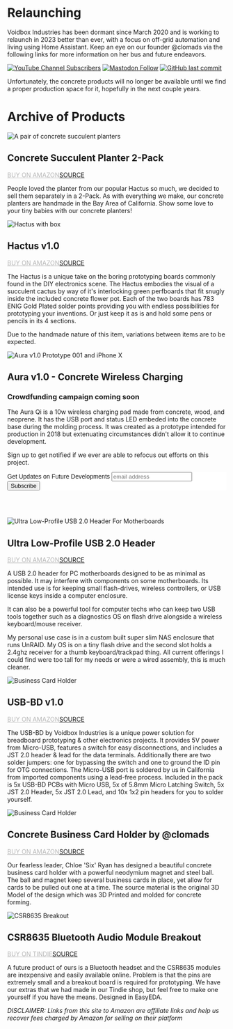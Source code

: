 # Relaunching

Voidbox Industries has been dormant since March 2020 and is working to relaunch in 2023 better than ever, with a focus on off-grid automation and living using Home Assistant. Keep an eye on our founder @clomads via the following links for more information on her bus and future endeavors.
<base target="_blank">

[![YouTube Channel Subscribers](https://img.shields.io/youtube/channel/subscribers/UCqT1BzltoQfUR3wCvFmss4w?logo=youtube&style=flat-square)](https://www.youtube.com/clomads) [![Mastodon Follow](https://img.shields.io/mastodon/follow/109247841490915473?style=flat-square)](https://mastodon.social/@clomads) [![GitHub last commit](https://img.shields.io/github/last-commit/vdbxio/vdbxio.github.io?style=flat-square)](https://github.com/vdbxio/vdbxio.github.io)



Unfortunately, the concrete products will no longer be available until we find a proper production space for it, hopefully in the next couple years. 



# Archive of Products



![A pair of  concrete succulent planters](/img/resize/concrete-planter-2up-main.jpg)
## Concrete Succulent Planter 2-Pack
<a class="button" target="_blank" href="https://amzn.to/2TOIPU9" style="pointer-events: none;opacity:30%;">BUY ON AMAZON</a><a href="https://github.com/vdbxio/Hactus" class="button" target="_blank">SOURCE</a>

People loved the planter from our popular Hactus so much, we decided to sell them separately in a 2-Pack. As with everything we make, our concrete planters are handmade in the Bay Area of California. Show some love to your tiny babies with our concrete planters!




![Hactus with box](/img/resize/hactus-with-box.jpg)
## Hactus v1.0
<a class="button" target="_blank" href="https://amzn.to/3cO4u7I" style="pointer-events: none;opacity:30%;">BUY ON AMAZON</a><a href="https://github.com/vdbxio/Hactus" class="button" target="_blank">SOURCE</a>

The Hactus is a unique take on the boring prototyping boards commonly found in the DIY electronics scene. The Hactus embodies the visual of a succulent cactus by way of it's interlocking green perfboards that fit snugly inside the included concrete flower pot. Each of the two boards has 783 ENIG Gold Plated solder points providing you with endless possibilities for prototyping your inventions. Or just keep it as is and hold some pens or pencils in its 4 sections.

Due to the handmade nature of this item, variations between items are to be expected.


![Aura v1.0 Prototype 001 and iPhone X](/img/aura-v1-1500-50.jpg)
## Aura v1.0 - Concrete Wireless Charging
### Crowdfunding campaign coming soon
The Aura Qi is a 10w wireless charging pad made from concrete, wood, and neoprene. It has the USB port and status LED embeded into the concrete base during the molding process. It was created as a prototype intended for production in 2018 but extenuating circumstances didn't allow it to continue development.

Sign up to get notified if we ever are able to refocus out efforts on this project.
<!-- Begin Mailchimp Signup Form -->
<link href="//cdn-images.mailchimp.com/embedcode/horizontal-slim-10_7.css" rel="stylesheet" type="text/css">
<style type="text/css">
	#mc_embed_signup{background:#fff; clear:left; font:14px Helvetica,Arial,sans-serif; width:100%;}
	/* Add your own MailChimp form style overrides in your site stylesheet or in this style block.
	   We recommend moving this block and the preceding CSS link to the HEAD of your HTML file. */
</style>
<div id="mc_embed_signup">
<form action="https://vdbx.us19.list-manage.com/subscribe/post?u=f5eaeae7c3bc18617989bbbcd&amp;id=abf6f08941" method="post" id="mc-embedded-subscribe-form" name="mc-embedded-subscribe-form" class="validate" target="_blank" novalidate>
    <div id="mc_embed_signup_scroll">
	<label for="mce-EMAIL">Get Updates on Future Developments</label>
	<input type="email" value="" name="EMAIL" class="email" id="mce-EMAIL" placeholder="email address" required>
    <!-- real people should not fill this in and expect good things - do not remove this or risk form bot signups-->
    <div style="position: absolute; left: -5000px;" aria-hidden="true"><input type="text" name="b_f5eaeae7c3bc18617989bbbcd_abf6f08941" tabindex="-1" value=""></div>
    <div class="clear"><input type="submit" value="Subscribe" name="subscribe" id="mc-embedded-subscribe" class="button"></div>
    </div>
</form>
</div>

<!--End mc_embed_signup-->

<br><br>




![Ultra Low-Profile USB 2.0 Header For Motherboards](/img/resize/P1030309.jpg)
## Ultra Low-Profile USB 2.0 Header
<a class="button" target="_blank" href="https://amzn.to/2LSu0Kv" style="pointer-events: none;opacity:30%;">BUY ON AMAZON</a><a href="https://easyeda.com/clomads/usb-header-for-motherboard" class="button" target="_blank">SOURCE</a>

A USB 2.0 header for PC motherboards designed to be as minimal as possible. It may interfere with components on some motherboards. Its intended use is for keeping small flash-drives, wireless controllers, or USB license keys inside a computer enclosure.

It can also be a powerful tool for computer techs who can keep two USB tools together such as a diagnostics OS on flash drive alongside a wireless keyboard/mouse receiver.

My personal use case is in a custom built super slim NAS enclosure that runs UnRAID. My OS is on a tiny flash drive and the second slot holds a 2.4ghz receiver for a thumb keyboard/trackpad thing. All current offerings I could find were too tall for my needs or were a wired assembly, this is much cleaner.

![Business Card Holder](/img/resize/P1010574-2.jpg)
## USB-BD v1.0
<a class="button" target="_blank" href="https://amzn.to/2jew8zY" style="pointer-events: none;opacity:30%;">BUY ON AMAZON</a><a href="https://github.com/vdbxio/USB-BD" class="button" target="_blank">SOURCE</a>

The USB-BD by Voidbox Industries is a unique power solution for breadboard prototyping & other electronics projects. It provides 5V power from Micro-USB, features a switch for easy disconnections, and includes a JST 2.0 header & lead for the data terminals. Additionally there are two solder jumpers: one for bypassing the switch and one to ground the ID pin for OTG connections. The Micro-USB port is soldered by us in California from imported components using a lead-free process. Included in the pack is 5x USB-BD PCBs with Micro USB, 5x of 5.8mm Micro Latching Switch, 5x JST 2.0 Header, 5x JST 2.0 Lead, and 10x 1x2 pin headers for you to solder yourself.


![Business Card Holder](/img/resize/2020-card-holder-main3.jpg)
## Concrete Business Card Holder by @clomads
<a class="button" target="_blank" href="http://amzn.to/2F9KP4S" style="pointer-events: none;opacity:30%;">BUY ON AMAZON</a><a href="https://github.com/vdbxio/clomads-card-holder/" class="button" target="_blank">SOURCE</a>

Our fearless leader, Chloe 'Six' Ryan has designed a beautiful concrete business card holder with a powerful neodymium magnet and steel ball. The ball and magnet keep several business cards in place, yet allow for cards to be pulled out one at a time. The source material is the original 3D Model of the design which was 3D Printed and molded for concrete forming.


![CSR8635 Breakout](/img/resize/P1010241-3.jpg)
## CSR8635 Bluetooth Audio Module Breakout
<a class="button" target="_blank" href="https://www.tindie.com/products/11431/" style="pointer-events: none;opacity:30%;">BUY ON TINDIE</a><a class="button" target="_blank" href="https://easyeda.com/clomads/CSR8635_Breakout-72f90a02e918496186b20209678dd9dc">SOURCE</a>

A future product of ours is a Bluetooth headset and the CSR8635 modules are inexpensive and easily available online. Problem is that the pins are extremely small and a breakout board is required for prototyping. We have our extras that we had made in our Tindie shop, but feel free to make one yourself if you have the means. Designed in EasyEDA.


*DISCLAIMER: Links from this site to Amazon are affiliate links and help us recover fees charged by Amazon for selling on their platform*
